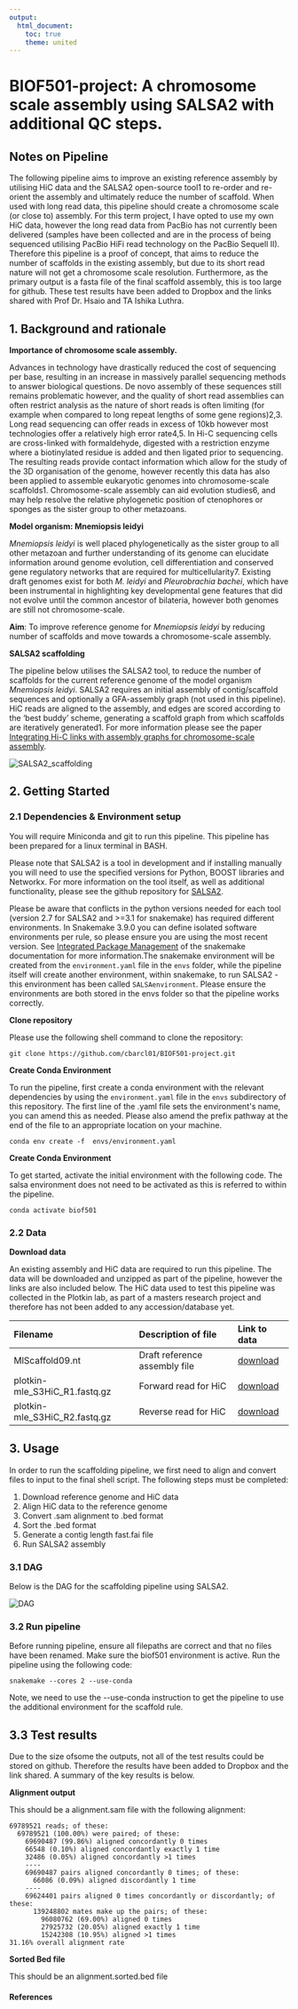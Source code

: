 ```yaml
---
output:
  html_document:
    toc: true
    theme: united
---
```

    
# BIOF501-project: A chromosome scale assembly using SALSA2 with additional QC steps.

## Notes on Pipeline

The following pipeline aims to improve an existing reference assembly by utilising HiC data and the SALSA2 open-source tool1 to re-order and re-orient the assembly and ultimately reduce the number of scaffold. When used with long read data, this pipeline should create a chromosome scale (or close to) assembly. For this term project, I have opted to use my own HiC data, however the long read data from PacBio has not currently been delivered (samples have been collected and are in the process of being sequenced utilising PacBio HiFi read technology on the PacBio Sequell II). Therefore this pipeline is a proof of concept, that aims to reduce the number of scaffolds in the existing assembly, but due to its short read nature will not get a chromosome scale resolution. 
Furthermore, as the primary output is a fasta file of the final scaffold assembly, this is too large for github. These test results have been added to Dropbox and the links shared with Prof Dr. Hsaio and TA Ishika Luthra.

## 1. Background and rationale

**Importance of chromosome scale assembly.**

Advances in technology have drastically reduced the cost of sequencing per base, resulting in an increase in massively parallel sequencing methods to answer biological questions. De novo assembly of these sequences still remains problematic however, and the quality of short read assemblies can often restrict analysis as the nature of short reads is often limiting (for example when compared to long repeat lengths of some gene regions)2,3. Long read sequencing can offer reads in excess of 10kb however most technologies offer a relatively high error rate4,5. In Hi-C sequencing cells are cross-linked with formaldehyde, digested with a restriction enzyme where a biotinylated residue is added and then ligated prior to sequencing. The resulting reads provide contact information which allow for the study of the 3D organisation of the genome, however recently this data has also been applied to assemble eukaryotic genomes into chromosome-scale scaffolds1. Chromosome-scale assembly can aid evolution studies6, and may help resolve the relative phylogenetic position of ctenophores or sponges as the sister group to other metazoans.

**Model organism: Mnemiopsis leidyi**

*Mnemiopsis leidyi* is well placed phylogenetically as the sister group to all other metazoan and further understanding of its genome can elucidate information around genome evolution, cell differentiation and conserved gene regulatory networks that are required for multicellularity7.  Existing draft genomes exist for both *M. leidyi* and *Pleurobrachia bachei*, which have been instrumental in highlighting key developmental gene features that did not evolve until the common ancestor of bilateria, however both genomes are still not chromosome-scale.

**Aim**: To improve reference genome for *Mnemiopsis leidyi* by reducing number of scaffolds and move towards a chromosome-scale assembly.

**SALSA2 scaffolding**

The pipeline below utilises the SALSA2 tool, to reduce the number of scaffolds for the current reference genome of the model organism *Mnemiopsis leidyi*. SALSA2 requires an initial assembly of contig/scaffold sequences and optionally a GFA-assembly graph (not used in this pipeline). HiC reads are aligned to the assembly, and edges are scored according to the ‘best buddy’ scheme, generating a scaffold graph from which scaffolds are iteratively generated1. For more information please see the paper [Integrating Hi-C links with assembly graphs for chromosome-scale assembly]( https://journals.plos.org/ploscompbiol/article?id=10.1371/journal.pcbi.1007273).

![SALSA2_scaffolding]( https://github.com/cbarcl01/BIOF501-project/blob/main/Fig_1.png)


## 2. Getting Started

### 2.1 Dependencies & Environment setup

You will require Miniconda and git to run this pipeline. This pipeline has been prepared for a linux terminal in BASH. 

Please note that SALSA2 is a tool in development and if installing manually you will need to use the specified versions for Python, BOOST libraries and Networkx. For more information on the tool itself, as well as additional functionality, please see the github repository for [SALSA2](https://github.com/marbl/SALSA).

Please be aware that conflicts in the python versions needed for each tool (version 2.7 for SALSA2 and >=3.1 for snakemake) has required different environments. In Snakemake 3.9.0 you can define isolated software environments per rule, so please ensure you are using the most recent version. See [Integrated Package Management](https://snakemake.readthedocs.io/en/stable/snakefiles/deployment.html#integrated-package-management) of the snakemake documentation for more information.The snakemake environment will be created from the `environment.yaml` file in the `envs` folder, while the pipeline itself will create another environment, within snakemake, to run SALSA2 - this environment has been called `SALSAenvironment`. Please ensure the environments are both stored in the envs folder so that the pipeline works correctly.

**Clone repository**

Please use the following shell command to clone the repository:

```
git clone https://github.com/cbarcl01/BIOF501-project.git
```

**Create Conda Environment**

To run the pipeline, first create a conda environment with the relevant dependencies by using the `environment.yaml` file in the `envs` subdirectory of this repository. The first line of the .yaml file sets the environment's name, you can amend this as needed. Please also amend the prefix pathway at the end of the file to an appropriate location on your machine.

```
conda env create -f  envs/environment.yaml
```


**Create Conda Environment**

To get started, activate the initial environment with the following code. The salsa environment does not need to be activated as this is referred to within the pipeline.

```
conda activate biof501
```

### 2.2 Data

**Download data**

An existing assembly and HiC data are required to run this pipeline. The data will be downloaded and unzipped as part of the pipeline, however the links are also included below. The HiC data used to test this pipeline was collected in the  Plotkin lab, as part of a masters research project and therefore has not been added to any accession/database yet.


|**Filename**    |**Description of file** |**Link to data** | 
|:----------- | :----------- | :----------- |
| MlScaffold09.nt  | Draft reference assembly file  | [download](https://research.nhgri.nih.gov/mnemiopsis/download/genome/MlScaffold09.nt.gz) | 
| plotkin-mle_S3HiC_R1.fastq.gz   | Forward read for HiC | [download](https://www.dropbox.com/s/tnnhxz3bsccgjbn/plotkin-mle_S3HiC_R1.fastq.gz) | 
| plotkin-mle_S3HiC_R2.fastq.gz   | Reverse read for HiC | [download](https://www.dropbox.com/s/tnnhxz3bsccgjbn/plotkin-mle_S3HiC_R2.fastq.gz) | 


## 3. Usage

In order to run the scaffolding pipeline, we first need to align and convert files to input to the final shell script. The following steps must be completed:

1. Download reference genome and HiC data
2. Align HiC data to the reference genome
3. Convert .sam alignment to .bed format
4. Sort the .bed format
5. Generate a contig length fast.fai file
5. Run SALSA2 assembly

### 3.1 DAG

Below is the DAG for the scaffolding pipeline using SALSA2.


![DAG](https://github.com/cbarcl01/BIOF501-project/blob/main/dag.svg)

### 3.2 Run pipeline

Before running pipeline, ensure all filepaths are correct and that no files have been renamed. Make sure the biof501 environment is active. Run the pipeline using the following code:

```
snakemake --cores 2 --use-conda
```
Note, we need to use the --use-conda instruction to get the pipeline to use the additional environment for the scaffold rule.

## 3.3 Test results

Due to the size ofsome the outputs, not all of the test results could be stored on github. Therefore the results have been added to Dropbox and the link shared.  A summary of the key results is below.

**Alignment output**

This should be a alignment.sam file with the following alignment:

```
69789521 reads; of these:
  69789521 (100.00%) were paired; of these:
    69690487 (99.86%) aligned concordantly 0 times
    66548 (0.10%) aligned concordantly exactly 1 time
    32486 (0.05%) aligned concordantly >1 times
    ----
    69690487 pairs aligned concordantly 0 times; of these:
      66086 (0.09%) aligned discordantly 1 time
    ----
    69624401 pairs aligned 0 times concordantly or discordantly; of these:
      139248802 mates make up the pairs; of these:
        96080762 (69.00%) aligned 0 times
        27925732 (20.05%) aligned exactly 1 time
        15242308 (10.95%) aligned >1 times
31.16% overall alignment rate
```

**Sorted Bed file**

This should be an alignment.sorted.bed file

#### References

